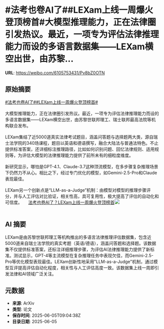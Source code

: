 # #法考也卷AI了##LEXam上线一周爆火登顶榜首#大模型推理能力，正在法律圈引发热议。最近，一项专为评估法律推理能力而设的多语言数据集——LEXam横空出世，由苏黎...

**URL**: https://weibo.com/6105753431/Pv8bZ0OTN

## 原始摘要

<a href="https://m.weibo.cn/search?containerid=231522type%3D1%26t%3D10%26q%3D%23%E6%B3%95%E8%80%83%E4%B9%9F%E5%8D%B7AI%E4%BA%86%23&amp;extparam=%23%E6%B3%95%E8%80%83%E4%B9%9F%E5%8D%B7AI%E4%BA%86%23" data-hide=""><span class="surl-text">#法考也卷AI了#</span></a><a href="https://m.weibo.cn/search?containerid=231522type%3D1%26t%3D10%26q%3D%23LEXam%E4%B8%8A%E7%BA%BF%E4%B8%80%E5%91%A8%E7%88%86%E7%81%AB%E7%99%BB%E9%A1%B6%E6%A6%9C%E9%A6%96%23&amp;extparam=%23LEXam%E4%B8%8A%E7%BA%BF%E4%B8%80%E5%91%A8%E7%88%86%E7%81%AB%E7%99%BB%E9%A1%B6%E6%A6%9C%E9%A6%96%23" data-hide=""><span class="surl-text">#LEXam上线一周爆火登顶榜首#</span></a><br><br>大模型推理能力，正在法律圈引发热议。最近，一项专为评估法律推理能力而设的多语言数据集——LEXam横空出世，由苏黎世联邦理工、瑞士联邦最高法院等机构联合发布。<br><br>LEXam集结了近5000道真实法律考试题目，涵盖问答题与选择题两大类，源自瑞士法学院的340场课程，题目以英语和德语撰写，融合大陆法与普通法特色。不止提供标准答案，还详细标注推理路径，比如如何识别问题、回忆法律规则、适用规则等，为评估大模型的法律推理能力提供了前所未有的细粒度维度。<br><br>新研究显示，哪怕是GPT-4.1、Claude-3.7这种顶流模型，在多步骤复杂推理场景下仍然力不从心。相比之下，经过专门优化的模型，如Gemini-2.5-Pro和Claude表现最佳。<br><br>LEXam另一个创新点是“LLM-as-a-Judge”机制：由模型对模型的推理步骤评分，并与人工评估对比验证，相关性高，具可复用性，极大提高了评估的自动化和可信度。 <a href="https://weibo.com/ttarticle/p/show?id=2309405174196631371825" data-hide=""><span class="url-icon"><img style="width: 1rem;height: 1rem" src="https://h5.sinaimg.cn/upload/2015/09/25/3/timeline_card_small_article_default.png" referrerpolicy="no-referrer"></span><span class="surl-text">法考也卷AI了？LEXam上线一周爆火登顶榜首</span></a><img style="" src="https://tvax4.sinaimg.cn/large/006Fd7o3gy1i24hbv6p7bj30gq09e74p.jpg" referrerpolicy="no-referrer"><br><br>

## AI 摘要

LEXam是由苏黎世联邦理工等机构推出的多语言法律推理评估数据集，包含近5000道来自瑞士法学院的真实考题（英语/德语），涵盖问答题和选择题。该数据集不仅提供标准答案，还标注详细推理步骤，为评估AI法律推理能力提供了新标准。测试显示，GPT-4等主流模型在复杂推理任务中表现欠佳，而Gemini-2.5-Pro等优化模型表现最佳。LEXam创新性地采用"LLM-as-a-Judge"机制，通过模型互评提高评估自动化程度，相关性与人工评估高度一致。该数据集上线一周即引发法律和AI领域广泛关注。

## 元数据

- **来源**: ArXiv
- **类型**: 论文
- **保存时间**: 2025-06-05T09:04:38Z
- **目录日期**: 2025-06-05

